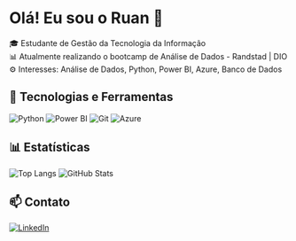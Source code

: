 # Olá! Eu sou o Ruan 👋

🎓 Estudante de Gestão da Tecnologia da Informação  
📊 Atualmente realizando o bootcamp de Análise de Dados - Randstad | DIO  
⚙️ Interesses: Análise de Dados, Python, Power BI, Azure, Banco de Dados

## 🚀 Tecnologias e Ferramentas
![Python](https://img.shields.io/badge/-Python-333333?style=flat&logo=python)
![Power BI](https://img.shields.io/badge/-PowerBI-F2C811?style=flat&logo=powerbi)
![Git](https://img.shields.io/badge/-Git-F05032?style=flat&logo=git)
![Azure](https://img.shields.io/badge/-Azure-0078D4?style=flat&logo=microsoft-azure)

## 📊 Estatísticas
![Top Langs](https://github-readme-stats.vercel.app/api/top-langs/?username=RuanAbr3u&layout=compact&theme=dracula)
![GitHub Stats](https://github-readme-stats.vercel.app/api?username=RuanAbr3u&show_icons=true&theme=dracula)

## 📫 Contato
[![LinkedIn](https://img.shields.io/badge/-LinkedIn-0077B5?style=flat&logo=linkedin&logoColor=white)](https://br.linkedin.com/in/ruan-abr3u-ti)
